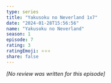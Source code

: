 ```yaml
---
type: series
title: "Yakusoku no Neverland 1x7"
date: "2024-01-28T15:56:56"
name: "Yakusoku no Neverland"
season: 1
episode: 7
rating: 3
ratingEmoji: ⭐️⭐️⭐️
share: false
---
```


_[No review was written for this episode]_
